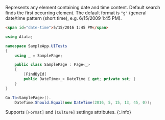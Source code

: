 Represents any element containing date and time content. Default search finds the first occurring element. The default format is `"g"` (general date/time pattern (short time), e.g. 6/15/2009 1:45 PM).

```html
<span id="date-time">5/15/2016 1:45 PM</span>
```
```cs
using Atata;

namespace SampleApp.UITests
{
    using _ = SamplePage;

    public class SamplePage : Page<_>
    {
        [FindById]
        public DateTime<_> DateTime { get; private set; }
    }
}
```
```cs
Go.To<SamplePage>().
    DateTime.Should.Equal(new DateTime(2016, 5, 15, 13, 45, 0));
```

Supports `[Format]` and `[Culture]` settings attributes.
{:.info}